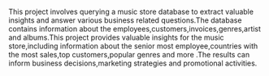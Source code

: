 This project involves querying a music store database to extract valuable insights and answer various business related questions.The database contains information about the employees,customers,invoices,genres,artist and albums.This project provides valuable insights for the music store,including information about the senior most employee,countries with the most sales,top customers,popular genres and more .The results can inform business decisions,marketing strategies and promotional activities.
